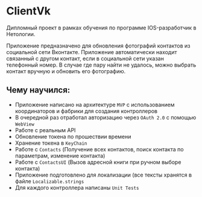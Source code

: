 # ClientVk

Дипломный проект в рамках обучения по программе IOS-разработчик в Нетологии.

Приложение предназначено для обновления фотографий контактов из социальной сети Вконтакте.
Приложение автоматически находит связанный с другом контакт, если в социальной сети указан телефонный номер.
В случае где пару найти не удалось, можно выбрать контакт вручную и обновить его фотографию.

## Чему научился:

 - Приложение написано на архитектуре `MVP` с использованием координаторов и фабрики для создания контроллеров
 - В очередной раз отработал авторизацию через `OAuth 2.0` с помощью `WebView`
 - Работе с реальным API
 - Обновление токена по прошествии времени
 - Хранение токена в `KeyChain`
 - Работе с `Contacts` (Получение всех контактов, поиск контакта по параметрам, изменение контакта)
 - Работе с `ContactsUI` (Вызов адресной книги при ручном выборе контакта)
 - Приложение подготовлено для локализации (все тексты хранятся в файле `Localizable.strings`
 - Для каждого контроллера написаны `Unit Tests`
